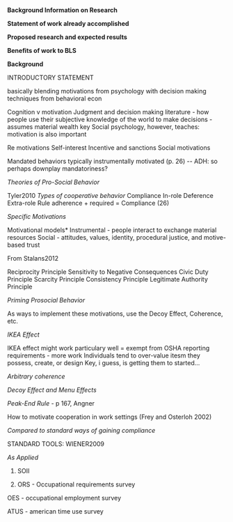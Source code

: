 **Background Information on Research**

**Statement of work already accomplished**

**Proposed research and expected results**

**Benefits of work to BLS**



**Background**

INTRODUCTORY STATEMENT

basically blending motivations from psychology with decision making techniques from behavioral econ 

Cognition v motivation
Judgment and decision making literature - how people use their subjective knowledge of the world to make decisions - assumes material wealth key
Social psychology, however, teaches: motivation is also important 

Re motivations
Self-interest 
Incentive and sanctions
Social motivations

Mandated behaviors typically instrumentally motivated (p. 26) -- ADH: so perhaps downplay mandatoriness? 


*Theories of Pro-Social Behavior* 

Tyler2010
*Types of cooperative behavior*
Compliance
In-role
Deference
Extra-role
Rule adherence + required = Compliance (26) 


*Specific Motivations*

Motivational models*
Instrumental - people interact to exchange material resources 
Social - attitudes, values, identity, procedural justice, and motive-based trust

From Stalans2012
 
Reciprocity Principle
Sensitivity to Negative Consequences 
Civic Duty Principle
Scarcity Principle 
Consistency Principle 
Legitimate Authority Principle 


*Priming Prosocial Behavior*

As ways to implement these motivations, use the Decoy Effect, Coherence, etc. 

*IKEA Effect*

IKEA effect might work particulary well = exempt from OSHA reporting requirements - more work 
Individuals tend to over-value itesm they possess, create, or design
Key, i guess, is getting them to started...

*Arbitrary coherence*

 

*Decoy Effect and Menu Effects*


*Peak-End Rule* - p 167, Angner


How to motivate cooperation in work settings (Frey and Osterloh 2002)

*Compared to standard ways of gaining compliance* 

STANDARD TOOLS: WIENER2009




*As Applied*

1. SOII

2. ORS - Occupational requirements survey

OES - occupational employment survey

ATUS - american time use survey






  
